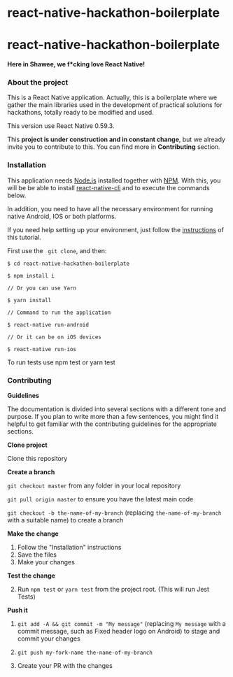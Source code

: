 # react-native-hackathon-boilerplate

# react-native-hackathon-boilerplate

**Here in Shawee, we f\*cking love React Native!**

### About the project

This is a React Native application. Actually, this is a boilerplate where we gather the main libraries used in the development of practical solutions for hackathons, totally ready to be modified and used.

This version use React Native 0.59.3.

This **project is under construction and in constant change**, but we already invite you to contribute to this. You can find more in **Contributing** section. 
 
### Installation

This application needs [Node.js](https://nodejs.org/) installed together with [NPM](https://www.npmjs.com/get-npm). With this, you will be be able to install [react-native-cli](https://www.npmjs.com/package/react-native-cli) and to execute the commands below.

In addition, you need to have all the necessary environment for running native Android, IOS or both platforms.

If you need help setting up your environment, just follow the [instructions](https://rocketseat.com.br/assets/files/ambiente-de-desenvolvimento-rn.pdf) of this tutorial.

First use the `` git clone``, and then:

```
$ cd react-native-hackathon-boilerplate

$ npm install i 

// Or you can use Yarn

$ yarn install

// Command to run the application

$ react-native run-android

// Or it can be on iOS devices

$ react-native run-ios
```
To run tests use npm test or yarn test

### Contributing

**Guidelines**

The documentation is divided into several sections with a different tone and purpose. If you plan to write more than a few sentences, you might find it helpful to get familiar with the contributing guidelines for the appropriate sections.

**Clone project**

Clone this repository

**Create a branch**

```git checkout master``` from any folder in your local repository

```git pull origin master``` to ensure you have the latest main code

```git checkout -b the-name-of-my-branch``` (replacing ```the-name-of-my-branch``` with a suitable name) to create a branch

**Make the change**

1. Follow the "Installation" instructions
2. Save the files
3. Make your changes

**Test the change**

2. Run ```npm test``` or ```yarn test``` from the project root. (This will run Jest Tests)

**Push it**

1. ```git add -A && git commit -m "My message"``` (replacing ```My message``` with a commit message, such as Fixed header logo on Android) to stage and commit your changes

2. ```git push my-fork-name the-name-of-my-branch```

3. Create your PR with the changes

